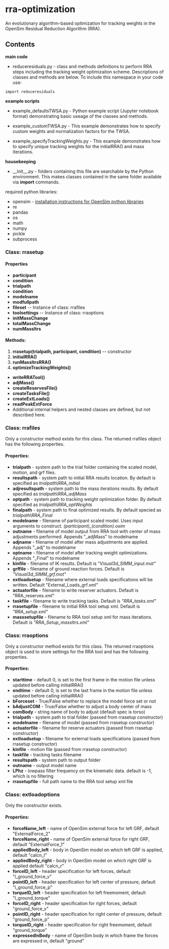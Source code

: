 # rra-optimization
An evolutionary algorithm-based optimization for tracking weights in the OpenSim Residual Reduction Algorithm (RRA).

## Contents
**main code**
* reduceresiduals.py - class and methods definitions to perform RRA steps including the tracking weight optimizaiton scheme. Descriptions of classes and methods are below. To include this namespace in your code use:
```{python}
import reduceresiduals
```

**example scripts**
* example_defaultsTWSA.py - Python example script (Jupyter notebook format) demonstrating basic useage of the classes and methods.

* example_customTWSA.py - This example demonstrates how to specify custom weights and normalization factors for the TWSA.

* example_specifyTrackingWeights.py - This example demonstrates how to specify unique tracking weights for the initialRRA() and mass iterations.

**housekeeping**
* \_\_init__.py - folders containing this file are searchable by the Python environment. This makes classes contained in the same folder available via **import** commands. 

required python libraries:

* opensim - [installation instructions for OpenSim python libraries](https://simtk-confluence.stanford.edu:8443/display/OpenSim/Scripting+in+Python)
* re
* pandas
* os 
* math
* numpy
* pickle 
* subprocess


### Class: rrasetup 
#### Properties
* **participant**
* **condition**
* **trialpath**
* **condition**
* **modelname**
* **modfullpath**
* **fileset** -- Instance of class: rrafiles
* **toolsettings** -- Instance of class: rraoptions                           
* **initMassChange**
* **totalMassChange**
* **numMassItrs**

#### Methods: 
1. **rrasetup(trialpath, participant, condition)** -- constructor
2. **initialRRA()** 
3. **runMassItrsRRA()** 
4. **optimizeTrackingWeights()**
* **writeRRATool()** 
* **adjMass()** 
* **createReservesFile()** 
* **createTasksFile()**
* **createExtLoads()** 
* **readPeakExtForce**
* Additional internal helpers and nested classes are defined, but not described here.

### Class: rrafiles
Only a constructor method exists for this class. The returned rrafiles object has the following properties.
#### Properties: 
* **trialpath** - system path to the trial folder containing the scaled model, motion, and grf files.
* **resultspath** - system path to initial RRA results location. By default is specified as *trialpath\RRA_initial*
* **adjresultspath** - system path to the mass iterations results. By default specified as *trialpath\RRA_adjMass*
* **optpath** - system path to tracking weight optimization folder. By default specified as *trialpath\RRA_optWeights*
* **finalpath** - system path to final optimized results. By default specied as *trialpath\RRA_Final*
* **modelname** - filename of participant scaled model. Uses input arguments to construct. *(participant)_(condition).osim*
* **outname** - filename of model output from RRA tool with center of mass adjustments performed. Appends "_adjMass" to modelname
* **adjname** - filename of model after mass adjustments are applied. Appends "_adj" to modelname
* **optname** - filename of model after tracking weight optimizations. Appends "_Final" to modelname
* **kinfile** - filename of IK results. Default is *"Visual3d_SIMM_input.mot"*
* **grffile** - filename of ground reaction forces. Default is *"Visual3d_SIMM_grf.mot"*
* **extloadsetup** - filename where external loads specifications will be written. Default "External_Loads_grf.xml"
* **actuatorfile** - filename to write reserver actuators. Default is "RRA_reserves.xml"
* **taskfile** - filename to write tracking tasks. Default is *"RRA_tasks.xml"*
* **rrasetupfile** - filename to initial RRA tool setup xml. Default is *"RRA_setup.xml"*
* **masssetupfile** - filename to RRA tool setup xml for mass iterations. Default is *"RRA_Setup_massItrs.xml"* 


### Class: rraoptions
Only a constructor method exists for this class. The returned rraoptions object is used to store settings for the RRA tool and has the following properties.
#### Properties: 
* **starttime** - default 0, is set to the first frame in the motion file unless updated before calling initialRRA()
* **endtime** - default 0, is set to the last frame in the motion file unless updated before calling initialRRA()
* **bForceset** - True/False whether to replace the model force set or not
* **bAdjustCOM** - True/False whether to adjust a body center of mass
* **comBody** - string name of body to adjust (default spec is torso)
* **trialpath** - system path to trial folder (passed from rrasetup constructor) 
* **modelname** - filename of model (passed from rrasetup constructor)
* **actuatorfile** - filename for reserve actuators (passed from rrasetup constructor)
* **extloadsetup** - filename for external loads specifications (passed from rrasetup constructor)
* **kinfile** - motion file (passed from rrasetup constructor)
* **taskfile** - tracking tasks filename
* **resultspath** - system path to output folder
* **outname** - output model name
* **LPhz** - lowpass filter frequency on the kinematic data. default is -1, which is no filtering
* **rrasetupfile** - full path name to the RRA tool setup xml file


### Class: extloadoptions
Only the constructor exists.
#### Properties: 
* **forceName_left** - name of OpenSim external force for left GRF, default "ExternalForce_2"
* **forceName_right** - name of OpenSim external force for right GRF, default "ExternalForce_1"
* **appliedBody_left** - body in OpenSim model on which left GRF is applied, default "calcn_l"
* **appliedBody_right** - body in OpenSim model on which right GRF is applied default "calcn_r"
* **forceID_left** - header specification for left forces, default "l_ground_force_v"
* **pointID_left** -  header specification for left center of pressure, default "l_ground_force_p"
* **torqueID_left** -  header specification for left freemoment, default "l_ground_torque"
* **forceID_right** -  header specification for right forces, default "ground_force_v"
* **pointID_right** -  header specification for right center of pressure, default "ground_force_p"
* **torqueID_right** -  header specification for right freemoment, default "ground_torque"
* **expressedInBody** -  name of OpenSim body in which frame the forces are expressed in, default "ground"